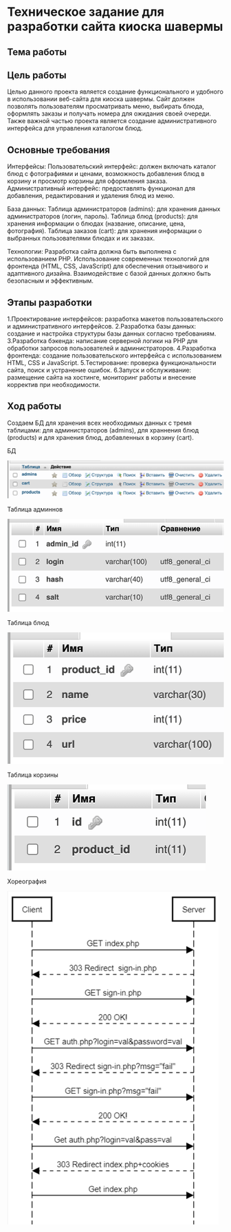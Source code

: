 # Техническое задание для разработки сайта киоска шавермы

## Тема работы


## Цель работы
Целью данного проекта является создание функционального и удобного в использовании веб-сайта для киоска шавермы. Сайт должен позволять пользователям просматривать меню, выбирать блюда, оформлять заказы и получать номера для ожидания своей очереди. Также важной частью проекта является создание административного интерфейса для управления каталогом блюд.


## Основные требования
Интерфейсы:
Пользовательский интерфейс: должен включать каталог блюд с фотографиями и ценами, возможность добавления блюд в корзину и просмотр корзины для оформления заказа.
Административный интерфейс: предоставлять функционал для добавления, редактирования и удаления блюд из меню.

База данных:
Таблица администраторов (admins): для хранения данных администраторов (логин, пароль).
Таблица блюд (products): для хранения информации о блюдах (название, описание, цена, фотография).
Таблица заказов (cart): для хранения информации о выбранных пользователями блюдах и их заказах.

Технологии:
Разработка сайта должна быть выполнена с использованием PHP.
Использование современных технологий для фронтенда (HTML, CSS, JavaScript) для обеспечения отзывчивого и адаптивного дизайна.
Взаимодействие с базой данных должно быть безопасным и эффективным.

## Этапы разработки
1.Проектирование интерфейсов: разработка макетов пользовательского и административного интерфейсов.
2.Разработка базы данных: создание и настройка структуры базы данных согласно требованиям.
3.Разработка бэкенда: написание серверной логики на PHP для обработки запросов пользователей и администраторов.
4.Разработка фронтенда: создание пользовательского интерфейса с использованием HTML, CSS и JavaScript.
5.Тестирование: проверка функциональности сайта, поиск и устранение ошибок.
6.Запуск и обслуживание: размещение сайта на хостинге, мониторинг работы и внесение корректив при необходимости.


## Ход работы
Создаем БД для хранения всех необходимых данных с тремя таблицами: для администраторов (admins), для храннения блюд (products) и для хранения блюд, добавленных в корзину (cart).

БД

![Рис. 1 - БД](https://github.com/NeverMore2045/Course/blob/main/pict/%D0%91%D0%94.png)

Таблица админнов

![Рис. 2 - Админы](https://github.com/NeverMore2045/Course/blob/main/pict/admins.png)

Таблица блюд

![Рис. 3 - Блюда](https://github.com/NeverMore2045/Course/blob/main/pict/products.png)

Таблица корзины

![Рис. 4 - Корзина](https://github.com/NeverMore2045/Course/blob/main/pict/cart.png)

Хореография

![Рис. 5 - Хореография](https://github.com/NeverMore2045/Course/blob/main/pict/hor.png)
